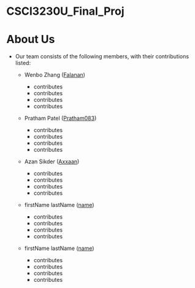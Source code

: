 # CSCI3230U_Final_Proj

# About Us

-  Our team consists of the following members, with their contributions listed:
    - Wenbo Zhang ([Falanan](https://github.com/Falanan))
      - contributes
      - contributes
      - contributes
      - contributes

    - Pratham Patel ([Pratham083](https://github.com/Pratham083))
      - contributes
      - contributes
      - contributes
      - contributes
      
    - Azan Sikder ([Axxaan](https://github.com/Axxaan))
      - contributes
      - contributes
      - contributes
      - contributes

    - firstName lastName ([name](url))
      - contributes
      - contributes
      - contributes
      - contributes

    - firstName lastName ([name](url))
      - contributes
      - contributes
      - contributes
      - contributes
